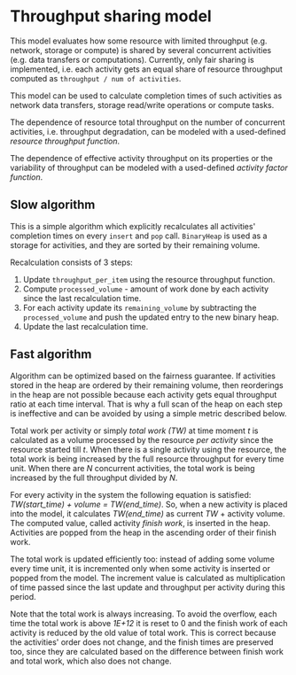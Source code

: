 # Throughput sharing model

This model evaluates how some resource with limited throughput (e.g. network, storage or compute) is shared by several concurrent activities (e.g. data transfers or computations). Currently, only fair sharing is implemented, i.e. each activity gets an equal share of resource throughput computed as `throughput / num of activities`. 

This model can be used to calculate completion times of such activities as network data transfers, storage read/write operations or compute tasks.

The dependence of resource total throughput on the number of concurrent activities, i.e. throughput degradation, can be modeled with a used-defined _resource throughput function_.

The dependence of effective activity throughput on its properties or the variability of throughput can be modeled with a used-defined _activity factor function_.

## Slow algorithm

This is a simple algorithm which explicitly recalculates all activities' completion times on every `insert` and `pop` call. `BinaryHeap` is used as a storage for activities, and they are sorted by their remaining volume.

Recalculation consists of 3 steps:

1) Update `throughput_per_item` using the resource throughput function.
2) Compute `processed_volume` - amount of work done by each activity since the last recalculation time.
3) For each activity update its `remaining_volume` by subtracting the `processed_volume` and push the updated entry to the new binary heap.
4) Update the last recalculation time.

## Fast algorithm

Algorithm can be optimized based on the fairness guarantee. If activities stored in the heap are ordered by their remaining volume, then reorderings in the heap are not possible because each activity gets equal throughput ratio at each time interval. That is why a full scan of the heap on each step is ineffective and can be avoided by using a simple metric described below.

Total work per activity or simply _total work (TW)_ at time moment _t_ is calculated as a volume processed by the resource _per activity_ since the resource started till _t_. When there is a single activity using the resource, the total work is being increased by the full resource throughput for every time unit. When there are _N_ concurrent activities, the total work is being increased by the full throughput divided by _N_.

For every activity in the system the following equation is satisfied: _TW(start_time) + volume = TW(end_time)_. So, when a new activity is placed into the model, it calculates _TW(end_time)_ as current _TW_ + activity volume. The computed value, called activity _finish work_, is inserted in the heap. Activities are popped from the heap in the ascending order of their finish work.

The total work is updated efficiently too: instead of adding some volume every time unit, it is incremented only when some activity is inserted or popped from the model. The increment value is calculated as multiplication of time passed since the last update and throughput per activity during this period.

Note that the total work is always increasing. To avoid the overflow, each time the total work is above _1E+12_ it is reset to 0 and the finish work of each activity is reduced by the old value of total work. This is correct because the activities' order does not change, and the finish times are preserved too, since they are calculated based on the difference between finish work and total work, which also does not change.
